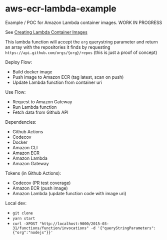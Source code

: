 # aws-ecr-lambda-example

Example / POC for Amazon Lambda container images. WORK IN PROGRESS

See [Creating Lambda Container Images](https://docs.aws.amazon.com/lambda/latest/dg/images-create.html)

This lambda function will accept the `org` querystring parameter and return an array with the repositories it finds by requesting `https://api.github.com/orgs/{org}/repos` (this is just a proof of concept)

Deploy Flow:
  - Build docker image
  - Push image to Amazon ECR (tag latest, scan on push)
  - Update Lambda function from container uri

Use Flow:
  - Request to Amazon Gateway
  - Run Lambda function
  - Fetch data from Github API

Dependencies:
  - Github Actions
  - Codecov
  - Docker
  - Amazon CLI
  - Amazon ECR
  - Amazon Lambda
  - Amazon Gateway

Tokens (in Github Actions):
  - Codecov (PR test coverage)
  - Amazon ECR (push image)
  - Amazon Lambda (update function code with image uri)

Local dev:
  - `git clone`
  - `yarn start`
  - `curl -XPOST "http://localhost:9000/2015-03-31/functions/function/invocations" -d '{"queryStringParameters":{"org":"nodejs"}}'`